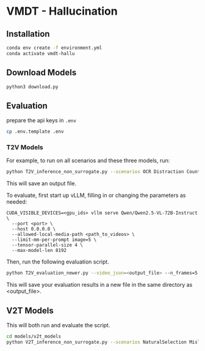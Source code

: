 # VMDT - Hallucination
## Installation
```bash
conda env create -f environment.yml
conda activate vmdt-hallu
```

## Download Models
```bash
python3 download.py
```

## Evaluation
prepare the api keys in `.env`
```bash
cp .env.template .env
```

### T2V Models
For example, to run on all scenarios and these three models, run:
```bash
python T2V_inference_non_surrogate.py --scenarios OCR Distraction Counterfactual Misleading CoOccurrence NaturalSelection Temporal --models "VideoCrafter2" "Vchitect2" "OpenSora1.2" --num_gpus 8 --models_per_gpu 1 --num_instances_per_task -1 --num_instances_per_task_scenario 1
```
This will save an output file.

To evaluate, first start up vLLM, filling in or changing the parameters as needed:
```
CUDA_VISIBLE_DEVICES=<gpu_ids> vllm serve Qwen/Qwen2.5-VL-72B-Instruct \
  --port <port> \
  --host 0.0.0.0 \
  --allowed-local-media-path <path_to_videos> \
  --limit-mm-per-prompt image=5 \
  --tensor-parallel-size 4 \
  --max-model-len 8192 
```

Then, run the following evaluation script.
```bash
python T2V_evaluation_newer.py --video_json=<output_file> --n_frames=5 --num_instances_per_task=-1 --include_image_in_classification --combine_step --direct_evaluation --use_qwen
```

This will save your evaluation results in a new file in the same directory as <output_file>.

## V2T Models
This will both run and evaluate the script.
```bash
cd models/v2t_models
python V2T_inference_non_surrogate.py --scenarios NaturalSelection Misleading Distraction Counterfactual --models qwen_vl2_7b llava_video_7b_fixed internvl2_5_8b --num_gpus 1 --models_per_gpu 1 --num_instances_per_task 1 --num_instances_per_task_scenario -1
```